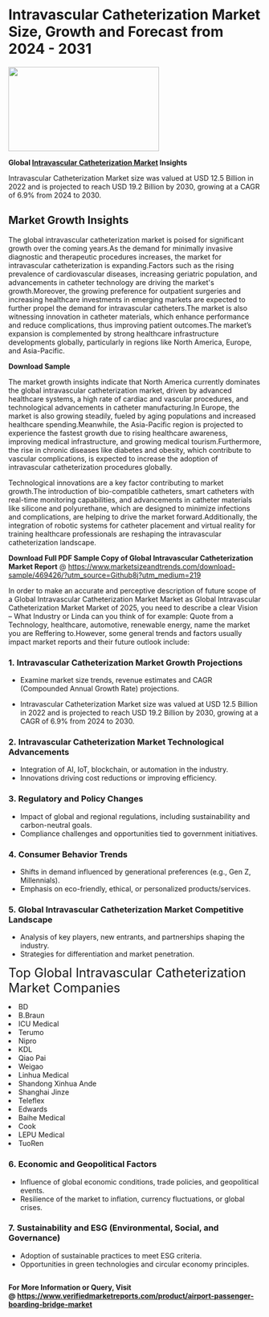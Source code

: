 <H1>Intravascular Catheterization Market Size, Growth and Forecast from 2024 - 2031</H1><img class="aligncenter size-medium wp-image-584254" src="https://thirdeyenews.in/wp-content/uploads/2024/09/Global-Market-Research-300x168.jpeg" alt="" width="300" height="168" /><p><strong>Global&nbsp;<a href="https://www.marketsizeandtrends.com/download-sample/469426/?utm_source=Github8j?utm_medium=219">Intravascular Catheterization Market</a> Insights</strong></p><p>Intravascular Catheterization Market size was valued at USD 12.5 Billion in 2022 and is projected to reach USD 19.2 Billion by 2030, growing at a CAGR of 6.9% from 2024 to 2030.</p><p><h2>Market Growth Insights</h2> <p>The global intravascular catheterization market is poised for significant growth over the coming years.As the demand for minimally invasive diagnostic and therapeutic procedures increases, the market for intravascular catheterization is expanding.Factors such as the rising prevalence of cardiovascular diseases, increasing geriatric population, and advancements in catheter technology are driving the market's growth.Moreover, the growing preference for outpatient surgeries and increasing healthcare investments in emerging markets are expected to further propel the demand for intravascular catheters.The market is also witnessing innovation in catheter materials, which enhance performance and reduce complications, thus improving patient outcomes.The market’s expansion is complemented by strong healthcare infrastructure developments globally, particularly in regions like North America, Europe, and Asia-Pacific.</p> <p><strong>Download Sample</strong></p> <p>The market growth insights indicate that North America currently dominates the global intravascular catheterization market, driven by advanced healthcare systems, a high rate of cardiac and vascular procedures, and technological advancements in catheter manufacturing.In Europe, the market is also growing steadily, fueled by aging populations and increased healthcare spending.Meanwhile, the Asia-Pacific region is projected to experience the fastest growth due to rising healthcare awareness, improving medical infrastructure, and growing medical tourism.Furthermore, the rise in chronic diseases like diabetes and obesity, which contribute to vascular complications, is expected to increase the adoption of intravascular catheterization procedures globally.</p> <p>Technological innovations are a key factor contributing to market growth.The introduction of bio-compatible catheters, smart catheters with real-time monitoring capabilities, and advancements in catheter materials like silicone and polyurethane, which are designed to minimize infections and complications, are helping to drive the market forward.Additionally, the integration of robotic systems for catheter placement and virtual reality for training healthcare professionals are reshaping the intravascular catheterization landscape.</p> <p><span class=""><strong>Download Full PDF Sample Copy of Global Intravascular Catheterization Market Report</strong> @ <a href="https://www.marketsizeandtrends.com/download-sample/469426/?utm_source=Github8j?utm_medium=219" target="_blank">https://www.marketsizeandtrends.com/download-sample/469426/?utm_source=Github8j?utm_medium=219</a></span></p><p>In order to make an accurate and perceptive description of future scope of a Global&nbsp;Intravascular Catheterization Market Market as Global&nbsp;Intravascular Catheterization Market Market of 2025, you need to describe a clear Vision &ndash; What Industry or Linda can you think of for example: Quote from a Technology, healthcare, automotive, renewable energy, name the market you are Reffering to.However, some general trends and factors usually impact market reports and their future outlook include:</p><h3>1.&nbsp;<strong>Intravascular Catheterization Market Growth Projections</strong></h3><ul><li>Examine market size trends, revenue estimates and CAGR (Compounded Annual Growth Rate) projections.</li><li><p>Intravascular Catheterization Market size was valued at USD 12.5 Billion in 2022 and is projected to reach USD 19.2 Billion by 2030, growing at a CAGR of 6.9% from 2024 to 2030.</p></li></ul><h3>2.&nbsp;<strong>Intravascular Catheterization Market Technological Advancements</strong></h3><ul><li>Integration of AI, IoT, blockchain, or automation in the industry.</li><li>Innovations driving cost reductions or improving efficiency.</li></ul><h3>3.&nbsp;<strong>Regulatory and Policy Changes</strong></h3><ul><li>Impact of global and regional regulations, including sustainability and carbon-neutral goals.</li><li>Compliance challenges and opportunities tied to government initiatives.</li></ul><h3>4.&nbsp;<strong>Consumer Behavior Trends</strong></h3><ul><li>Shifts in demand influenced by generational preferences (e.g., Gen Z, Millennials).</li><li>Emphasis on eco-friendly, ethical, or personalized products/services.</li></ul><h3>5.&nbsp;<strong>Global Intravascular Catheterization Market Competitive Landscape</strong></h3><ul><li>Analysis of key players, new entrants, and partnerships shaping the industry.</li><li>Strategies for differentiation and market penetration.</li></ul><p data-pm-slice="1 1 []"><span style="color: inherit; font-family: inherit; font-size: 25px;">Top Global Intravascular Catheterization Market Companies</span></p><div class="" data-test-id=""><p><li>BD</li><li> B.Braun</li><li> ICU Medical</li><li> Terumo</li><li> Nipro</li><li> KDL</li><li> Qiao Pai</li><li> Weigao</li><li> Linhua Medical</li><li> Shandong Xinhua Ande</li><li> Shanghai Jinze</li><li> Teleflex</li><li> Edwards</li><li> Baihe Medical</li><li> Cook</li><li> LEPU Medical</li><li> TuoRen</li></p></div><h3>6.&nbsp;<strong>Economic and Geopolitical Factors</strong></h3><ul><li>Influence of global economic conditions, trade policies, and geopolitical events.</li><li>Resilience of the market to inflation, currency fluctuations, or global crises.</li></ul><h3>7.&nbsp;<strong>Sustainability and ESG (Environmental, Social, and Governance)</strong></h3><ul><li>Adoption of sustainable practices to meet ESG criteria.</li><li>Opportunities in green technologies and circular economy principles.</li></ul><h2><strong style="font-size: 14px;">For More Information or Query, Visit @&nbsp;</strong><a style="background-color: #ffffff; font-size: 14px;" href="https://www.marketsizeandtrends.com/report/intravascular-catheterization-market/" target="_blank">https://www.verifiedmarketreports.com/product/airport-passenger-boarding-bridge-market</a></h2>